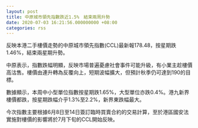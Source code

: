 ```yaml
---
layout: post
title: 中原城市領先指數跌近1.5%　結束兩周升勢
date: 2020-07-03 16:21:56.000000000 +08:00
categories: rss
---
```


反映本港二手樓價走勢的中原城市領先指數(CCL)最新報178.48，按星期跌1.46%，結束兩星期升勢。

中原表示，指數跌幅明顯，反映市場普遍憂慮社會事件可能升級，有小業主趁樓價高沽售。樓價由連升轉為反覆向上，短期波幅擴大，但預計秋季仍可達到190的目標。

數據顯示，本周中小型單位指數按星期跌1.65%，大型單位亦跌0.4%。港九新界樓價都跌，按星期跌幅介乎1.3%至2.2%，新界東跌幅最大。

今次指數主要根據6月8日至14日簽訂臨時買賣合約的交易計算，至於港區國安法實施對樓價的影響將於7月下旬的CCL開始反映。
